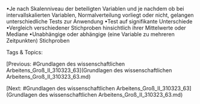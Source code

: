 •Je nach Skalenniveau der beteiligten Variablen und je nachdem ob bei intervallskalierten 
Variablen, Normalverteilung vorliegt oder nicht, gelangen unterschiedliche Tests zur Anwendung
•Test auf signifikante Unterschiede
•Vergleich verschiedener Stichproben hinsichtlich ihrer Mittelwerte oder Mediane
•Unabhängige oder abhängige (eine Variable zu mehreren Zeitpunkten) Stichproben

   Tags & Topics:
   

[Previous: #Grundlagen des wissenschaftlichen Arbeitens_Groß_II_310323_63](Grundlagen des wissenschaftlichen Arbeitens_Groß_II_310323_63.md)

[Next: #Grundlagen des wissenschaftlichen Arbeitens_Groß_II_310323_63](Grundlagen des wissenschaftlichen Arbeitens_Groß_II_310323_63.md)